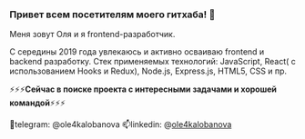 ### Привет всем посетителям моего гитхаба! 👋

<!--
**ole4kalobanova/ole4kalobanova** is a ✨ _special_ ✨ repository because its `README.md` (this file) appears on your GitHub profile.

Here are some ideas to get you started:

- 🔭 I’m currently working on ...
- 🌱 I’m currently learning ...
- 👯 I’m looking to collaborate on ...
- 🤔 I’m looking for help with ...
- 💬 Ask me about ...
- 📫 How to reach me: ...
- 😄 Pronouns: ...
- ⚡ Fun fact: ...
[![Наиболее используемые технологии](https://github-readme-stats.vercel.app/api/top-langs/?username=ole4kalobanova&layout=compact&show_icons=true&theme=dracula)](https://github.com/anuraghazra/github-readme-stats)
-->

Меня зовут Оля и я frontend-разработчик. 

С середины 2019 года увлекаюсь и активно осваиваю frontend и backend разработку.
Стек применяемых технологий: JavaScript, React( с использованием Hooks и Redux), Node.js, Express.js, HTML5, CSS и пр.

⚡⚡⚡**Сейчас в поиске проекта с интересными задачами и хорошей командой**⚡⚡⚡

📲telegram: @ole4kalobanova
📫linkedin: @[ole4kalobanova](https://www.linkedin.com/in/olga-lobanova/)
